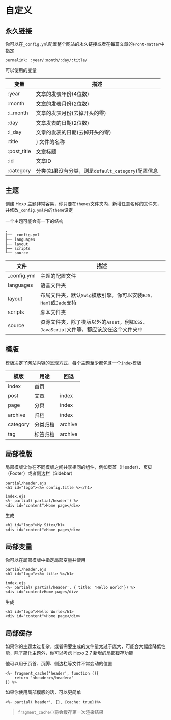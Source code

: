 # 自定义

## 永久链接

你可以在`_config.yml`配置整个网站的永久链接或者在每篇文章的`Front-matter`中指定

	permalink: :year/:month/:day/:title/

可以使用的变量

| 变量 | 描述 |
| --- | --- |
| :year | 文章的发表年份(4位数) |
| :month | 文章的发表月份(2位数) |
| :i_month | 文章的发表月份(去掉开头的零) |
| :day | 文章发表的日期(2位数) |
| :i_day | 文章的发表的日期(去掉开头的零) |
| :title |} 文件的名称 |
| :post_title | 文章标题 |
| :id | 文章ID |
| :category | 分类(如果没有分类，则是`default_category`)配置信息 |

## 主题

创建 Hexo 主题非常容易，你只要在`themes`文件夹内，新增任意名称的文件夹，并修改`_config.yml`内的`theme`设定

一个主题可能会有一下的结构

	.
	├── _config.yml
	├── languages
	├── layout
	├── scripts
	└── source

| 文件 | 描述 |
| --- | --- |
| _config.yml | 主题的配置文件 |
| languages | 语言文件夹 |
| layout | 布局文件夹，默认`Swig`模版引擎，你可以安装`EJS`、`Haml`或`Jade`支持 |
| scripts | 脚本文件夹 |
| source | 资源文件夹，除了模版以外的`Asset`，例如`CSS`、`JavaScript`文件等，都应该放在这个文件夹中 |

## 模版

模版决定了网站内容的呈现方式，每个主题至少都包含一个`index`模版

| 模版 | 用途 | 回退 |
| --- | --- | --- |
| index | 首页 |
| post | 文章 | index |
| page | 分页 | index |
| archive | 归档 | index |
| category | 分类归档 | archive |
| tag | 标签归档 | archive |

## 局部模版

局部模版让你在不同模版之间共享相同的组件，例如页首（Header）、页脚（Footer）或者侧边栏（Sidebar）

	partial/header.ejs
	<h1 id="logo"><%= config.title %></h1>

	index.ejs
	<%- partial('partial/header') %>
	<div id="content">Home page</div>

生成

	<h1 id="logo">My Site</h1>
	<div id="content">Home page</div>

## 局部变量

你可以在局部模版中指定局部变量并使用

	partial/header.ejs
	<h1 id="logo"><%= title %</h1>

	index.ejs
	<%- partial('partial/header', { title: 'Hello World'}) %>
	<div id='content>Home page</div>

生成

	<h1 id="logo">Hello World</h1>
	<div id="content">Home page</div>

## 局部缓存

如果你的主题太过复杂，或者需要生成的文件量太过于庞大，可能会大幅度降低性能，除了简化主题外，你可以考虑 Hexo 2.7 新增的局部缓存功能

他可以用于页首、页脚、侧边栏等文件不常变动的位置

	<%- fragment_cache('header', function (){
		return '<header></header>'
	}) %>

如果你使用局部模版的话，可以更简单

	<%- partial('header', {}, {cache: true})%>

> `fragment_cache()`将会缓存第一次渲染结果